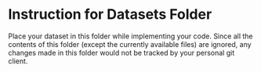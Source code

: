 # Instruction for Datasets Folder

Place your dataset in this folder while implementing your code. Since all the contents of this folder (except the currently available files) are ignored, any changes made in this folder would not be tracked by your personal git client.